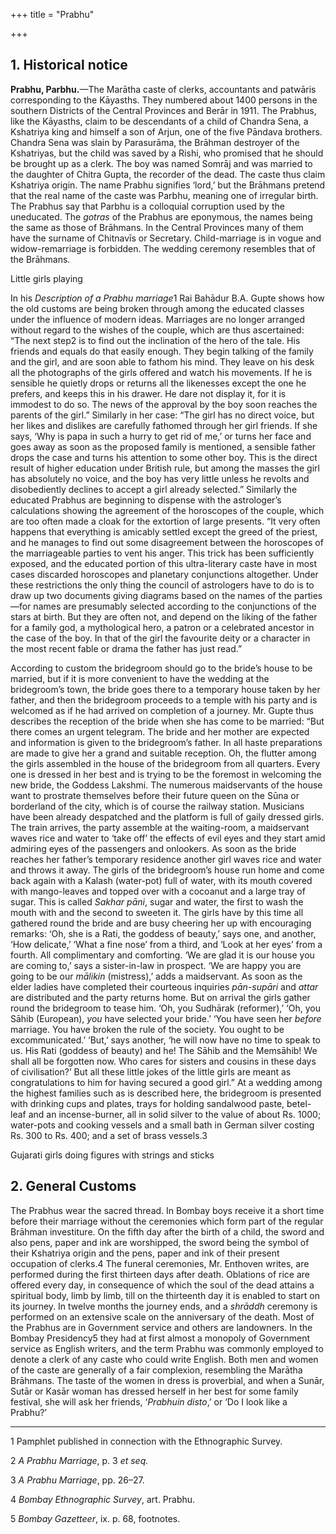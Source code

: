 +++
title = "Prabhu"

+++


## 1. Historical notice

**Prabhu, Parbhu.**—The Marātha caste of clerks, accountants and patwāris corresponding to the Kāyasths. They numbered about 1400 persons in the southern Districts of the Central Provinces and Berār in 1911. The Prabhus, like the Kāyasths, claim to be descendants of a child of Chandra Sena, a Kshatriya king and himself a son of Arjun, one of the five Pāndava brothers. Chandra Sena was slain by Parasurāma, the Brāhman destroyer of the Kshatriyas, but the child was saved by a Rishi, who promised that he should be brought up as a clerk. The boy was named Somrāj and was married to the daughter of Chitra Gupta, the recorder of the dead. The caste thus claim Kshatriya origin. The name Prabhu signifies ‘lord,’ but the Brāhmans pretend that the real name of the caste was Parbhu, meaning one of irregular birth. The Prabhus say that Parbhu is a colloquial corruption used by the uneducated. The *gotras* of the Prabhus are eponymous, the names being the same as those of Brāhmans. In the Central Provinces many of them have the surname of Chitnavīs or Secretary. Child-marriage is in vogue and widow-remarriage is forbidden. The wedding ceremony resembles that of the Brāhmans. 




Little girls playing




In his *Description of a Prabhu marriage*1 Rai Bahādur B.A. Gupte shows how the old customs are being broken through among the educated classes under the influence of modern ideas. Marriages are no longer arranged without regard to the wishes of the couple, which are thus ascertained: “The next step2 is to find out the inclination of the hero of the tale. His friends and equals do that easily enough. They begin talking of the family and the girl, and are soon able to fathom his mind. They leave on his desk all the photographs of the girls offered and watch his movements. If he is sensible he quietly drops or returns all the likenesses except the one he prefers, and keeps this in his drawer. He dare not display it, for it is immodest to do so. The news of the approval by the boy soon reaches the parents of the girl.” Similarly in her case: “The girl has no direct voice, but her likes and dislikes are carefully fathomed through her girl friends. If she says, ‘Why is papa in such a hurry to get rid of me,’ or turns her face and goes away as soon as the proposed family is mentioned, a sensible father drops the case and turns his attention to some other boy. This is the direct result of higher education under British rule, but among the masses the girl has absolutely no voice, and the boy has very little unless he revolts and disobediently declines to accept a girl already selected.” Similarly the educated Prabhus are beginning to dispense with the astrologer’s calculations showing the agreement of the horoscopes of the couple, which are too often made a cloak for the extortion of large presents. “It very often happens that everything is amicably settled except the greed of the priest, and he manages to find out some disagreement between the horoscopes of the marriageable parties to vent his anger. This trick has been sufficiently exposed, and the educated portion of this ultra-literary caste have in most cases discarded horoscopes and planetary conjunctions altogether. Under these restrictions the only thing the council of astrologers have to do is to draw up two documents giving diagrams based on the names of the parties—for names are presumably selected according to the conjunctions of the stars at birth. But they are often not, and depend on the liking of the father for a family god, a mythological hero, a patron or a celebrated ancestor in the case of the boy. In that of the girl the favourite deity or a character in the most recent fable or drama the father has just read.” 

According to custom the bridegroom should go to the bride’s house to be married, but if it is more convenient to have the wedding at the bridegroom’s town, the bride goes there to a temporary house taken by her father, and then the bridegroom proceeds to a temple with his party and is welcomed as if he had arrived on completion of a journey. Mr. Gupte thus describes the reception of the bride when she has come to be married: “But there comes an urgent telegram. The bride and her mother are expected and information is given to the bridegroom’s father. In all haste preparations are made to give her a grand and suitable reception. Oh, the flutter among the girls assembled in the house of the bridegroom from all quarters. Every one is dressed in her best and is trying to be the foremost in welcoming the new bride, the Goddess Lakshmi. The numerous maidservants of the house want to prostrate themselves before their future queen on the Sūna or borderland of the city, which is of course the railway station. Musicians have been already despatched and the platform is full of gaily dressed girls. The train arrives, the party assemble at the waiting-room, a maidservant waves rice and water to ‘take off’ the effects of evil eyes and they start amid admiring eyes of the passengers and onlookers. As soon as the bride reaches her father’s temporary residence another girl waves rice and water and throws it away. The girls of the bridegroom’s house run home and come back again with a Kalash \(water-pot\) full of water, with its mouth covered with mango-leaves and topped over with a cocoanut and a large tray of sugar. This is called *Sakhar pāni*, sugar and water, the first to wash the mouth with and the second to sweeten it. The girls have by this time all gathered round the bride and are busy cheering her up with encouraging remarks: ‘Oh, she is a Rati, the goddess of beauty,’ says one, and another, ‘How delicate,’ ‘What a fine nose’ from a third, and ‘Look at her eyes’ from a fourth. All complimentary and comforting. ‘We are glad it is our house you are coming to,’ says a sister-in-law in prospect. ‘We are happy you are going to be our *mālikin* \(mistress\),’ adds a maidservant. As soon as the elder ladies have completed their courteous inquiries *pān-supāri* and *attar* are distributed and the party returns home. But on arrival the girls gather round the bridegroom to tease him. ‘Oh, you Sudhārak \(reformer\),’ ‘Oh, you Sāhib \(European\), *you* have selected your bride.’ ‘You have seen her *before* marriage. You have broken the rule of the society. You ought to be excommunicated.’ ‘But,’ says another, ‘he will now have no time to speak to us. His Rati \(goddess of beauty\) and he\! The Sāhib and the Memsāhib\! We shall all be forgotten now. Who cares for sisters and cousins in these days of civilisation?’ But all these little jokes of the little girls are meant as congratulations to him for having secured a good girl.” At a wedding among the highest families such as is described here, the bridegroom is presented with drinking cups and plates, trays for holding sandalwood paste, betel-leaf and an incense-burner, all in solid silver to the value of about Rs. 1000; water-pots and cooking vessels and a small bath in German silver costing Rs. 300 to Rs. 400; and a set of brass vessels.3 




Gujarati girls doing figures with strings and sticks





## 2. General Customs

The Prabhus wear the sacred thread. In Bombay boys receive it a short time before their marriage without the ceremonies which form part of the regular Brāhman investiture. On the fifth day after the birth of a child, the sword and also pens, paper and ink are worshipped, the sword being the symbol of their Kshatriya origin and the pens, paper and ink of their present occupation of clerks.4 The funeral ceremonies, Mr. Enthoven writes, are performed during the first thirteen days after death. Oblations of rice are offered every day, in consequence of which the soul of the dead attains a spiritual body, limb by limb, till on the thirteenth day it is enabled to start on its journey. In twelve months the journey ends, and a *shrāddh* ceremony is performed on an extensive scale on the anniversary of the death. Most of the Prabhus are in Government service and others are landowners. In the Bombay Presidency5 they had at first almost a monopoly of Government service as English writers, and the term Prabhu was commonly employed to denote a clerk of any caste who could write English. Both men and women of the caste are generally of a fair complexion, resembling the Marātha Brāhmans. The taste of the women in dress is proverbial, and when a Sunār, Sutār or Kasār woman has dressed herself in her best for some family festival, she will ask her friends, ‘*Prabhuin disto*,’ or ‘Do I look like a Prabhu?’ 



* * *

1 Pamphlet published in connection with the Ethnographic Survey. 

2 *A Prabhu Marriage*, p. 3 *et seq.*

3 *A Prabhu Marriage*, pp. 26–27. 

4 *Bombay Ethnographic Survey*, art. Prabhu. 

5 *Bombay Gazetteer*, ix. p. 68, footnotes. 




